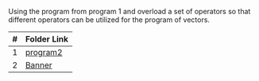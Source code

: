 Using the program from program 1 and overload a set of operators so that different operators can be utilized for the program of vectors.

|   #   | Folder Link               |
| :---: | ------------------------- |
|   1   | [program2](program02.cpp) |
|   2   | [Banner](banner.md)       |